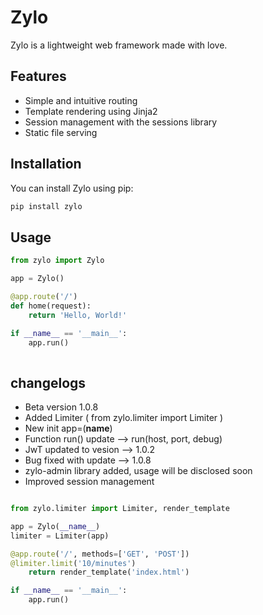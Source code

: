 # Zylo

Zylo is a lightweight web framework made with love.

## Features

- Simple and intuitive routing
- Template rendering using Jinja2
- Session management with the sessions library
- Static file serving

## Installation

You can install Zylo using pip:


```bash
pip install zylo

```

## Usage

```python
from zylo import Zylo

app = Zylo()

@app.route('/')
def home(request):
    return 'Hello, World!'

if __name__ == '__main__':
    app.run()
 
```

## changelogs

- Beta version 1.0.8
- Added Limiter ( from zylo.limiter import Limiter )
- New init app=(__name__)
- Function run() update --> run(host, port, debug)
- JwT updated to vesion --> 1.0.2
- Bug fixed with update --> 1.0.8
- zylo-admin library added, usage will be disclosed soon
- Improved session management


```python

from zylo.limiter import Limiter, render_template

app = Zylo(__name__)
limiter = Limiter(app)

@app.route('/', methods=['GET', 'POST'])
@limiter.limit('10/minutes')
    return render_template('index.html')

if __name__ == '__main__':
    app.run()

```